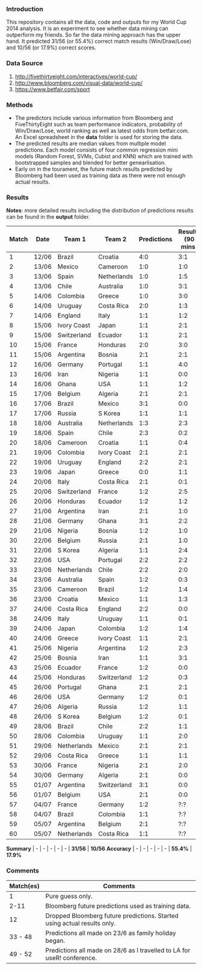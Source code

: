 ### Introduction

This repository contains all the data, code and outputs for my World Cup 2014 analysis. It is an experiment to see whether data mining can outperform my friends. So far the data mining approach has the upper hand. It predicted 31/56 (or 55.4%) correct match results (Win/Draw/Lose) and 10/56 (or 17.9%) correct scores.

### Data Source

1. http://fivethirtyeight.com/interactives/world-cup/
2. http://www.bloomberg.com/visual-data/world-cup/
3. https://www.betfair.com/sport

### Methods

- The predictors include various information from Bloomberg and FiveThirtyEight such as team performance indicators, probability of Win/Draw/Lose, world ranking as well as latest odds from betfair.com. An Excel spreadsheet in the **data** folder is used for storing the data.
- The predicted results are median values from multiple model predictions. Each model consists of four common regression mini models (Random Forest, SVMs, Cubist and KNN) which are trained with bootstrapped samples and blended for better genearlisation.
- Early on in the tourament, the future match results predicted by Bloomberg had been used as training data as there were not enough actual results.


### Results

**Notes**: more detailed results including the distribution of predictions results can be found in the **output** folder.


Match | Date | Team 1 | Team 2 | Predictions | Results (90 mins) | Correct WDL | Correct Score 
------|------|--------|--------|-------------|---------|--------------|---------------
1 | 12/06 | Brazil | Croatia | 4:0 | 3:1 | **Yes** | No 
2 | 13/06 | Mexico | Cameroon | 1:0 | 1:0 | **Yes** | **Yes** 
3 | 13/06 | Spain | Netherlands | 1:0 | 1:5 | No | No 
4 | 13/06 | Chile | Australia | 1:0 | 3:1 | **Yes** | No 
5 | 14/06 | Colombia | Greece | 1:0 | 3:0 | **Yes** | No 
6 | 14/06 | Uruguay | Costa Rica | 2:0 | 1:3 | No | No 
7 | 14/06 | England | Italy | 1:1 | 1:2 | No | No 
8 | 15/06 | Ivory Coast | Japan | 1:1 | 2:1 | No | No 
9 | 15/06 | Switzerland | Ecuador | 1:1 | 2:1 | No | No 
10 | 15/06 | France | Honduras | 2:0 | 3:0 | **Yes** | No 
11 | 15/06 | Argentina | Bosnia | 2:1 | 2:1 | **Yes** | **Yes** 
12 | 16/06 | Germany | Portugal | 1:1 | 4:0 | No | No 
13 | 16/06 | Iran | Nigeria | 1:1 | 0:0 | **Yes** | No 
14 | 16/06 | Ghana | USA | 1:1 | 1:2 | No | No 
15 | 17/06 | Belgium | Algeria | 2:1 | 2:1 | **Yes** | **Yes** 
16 | 17/06 | Brazil | Mexico | 3:1 | 0:0 | No | No 
17 | 17/06 | Russia | S Korea | 1:1 | 1:1 | **Yes** | **Yes** 
18 | 18/06 | Australia | Netherlands | 1:3 | 2:3 | **Yes** | No 
19 | 18/06 | Spain | Chile | 2:3 | 0:2 | **Yes** | No 
20 | 18/06 | Cameroon | Croatia | 1:1 | 0:4 | No | No 
21 | 19/06 | Colombia | Ivory Coast | 2:1 | 2:1 | **Yes** | **Yes** 
22 | 19/06 | Uruguay | England | 2:2 | 2:1 | No | No 
23 | 19/06 | Japan | Greece | 0:0 | 1:1 | **Yes** | No 
24 | 20/06 | Italy | Costa Rica | 2:1 | 0:1 | No | No 
25 | 20/06 | Switzerland | France | 1:2 | 2:5 | **Yes** | No
26 | 20/06 | Honduras | Ecuador | 1:2 | 1:2 | **Yes** | **Yes** 
27 | 21/06 | Argentina | Iran | 2:1 | 1:0 | **Yes** | No 
28 | 21/06 | Germany | Ghana | 3:1 | 2:2 | No | No 
29 | 21/06 | Nigeria | Bosnia | 1:2 | 1:0 | No | No 
30 | 22/06 | Belgium | Russia | 2:1 | 1:0 | **Yes** | No 
31 | 22/06 | S Korea | Algeria | 1:1 | 2:4 | No | No 
32 | 22/06 | USA | Portugal | 2:2 | 2:2 | **Yes** | **Yes** 
33 | 23/06 | Netherlands | Chile | 2:2 | 2:0 | No | No 
34 | 23/06 | Australia | Spain | 1:2 | 0:3 | **Yes** | No 
35 | 23/06 | Cameroon | Brazil | 1:2 | 1:4 | **Yes** | No 
36 | 23/06 | Croatia | Mexico | 1:1 | 1:3 | No | No 
37 | 24/06 | Costa Rica | England | 2:2 | 0:0 | **Yes** | No 
38 | 24/06 | Italy | Uruguay | 1:1 | 0:1 | No | No 
39 | 24/06 | Japan | Colombia | 1:2 | 1:4 | **Yes** | No 
40 | 24/06 | Greece | Ivory Coast | 1:1 | 2:1 | No | No 
41 | 25/06 | Nigeria | Argentina | 1:2 | 2:3 | **Yes** | No 
42 | 25/06 | Bosnia | Iran | 1:1 | 3:1 | No | No 
43 | 25/06 | Ecuador | France | 1:2 | 0:0 | No | No 
44 | 25/06 | Honduras | Switzerland | 1:2 | 0:3 | **Yes** | No 
45 | 26/06 | Portugal | Ghana | 2:1 | 2:1 | **Yes** | **Yes** 
46 | 26/06 | USA | Germany | 1:2 | 0:1 | **Yes** | No 
47 | 26/06 | Algeria | Russia | 1:2 | 1:1 | No | No 
48 | 26/06 | S Korea | Belgium | 1:2 | 0:1 | **Yes** | No 
49 | 28/06 | Brazil | Chile | 2:2 | 1:1 | **Yes** | No 
50 | 28/06 | Colombia | Uruguay | 1:1 | 2:0 | No | No 
51 | 29/06 | Netherlands | Mexico | 2:1 | 2:1 | **Yes** | **Yes** 
52 | 29/06 | Costa Rica | Greece | 1:1 | 1:1 | **Yes** | **Yes** 
53 | 30/06 | France | Nigeria | 2:1 | 2:0 | **Yes** | No 
54 | 30/06 | Germany | Algeria | 2:1 | 0:0 | No | No 
55 | 01/07 | Argentina | Switzerland | 3:1 | 0:0 | No | No 
56 | 01/07 | Belgium | USA | 2:1 | 0:0 | No | No 
57 | 04/07 | France | Germany | 1:2 | ?:? | ? | ?
58 | 04/07 | Brazil | Colombia | 1:1 | ?:? | ? | ?
59 | 05/07 | Argentina | Belgium | 2:1 | ?:? | ? | ?
60 | 05/07 | Netherlands | Costa Rica | 1:1 | ?:? | ? | ?

**Summary** | - | - | - | - | - | **31/56** | **10/56**
**Accuracy** | - | - | - | - | - | **55.4%** | **17.9%** 

### Comments

Match(es) | Comments
----------|-------------
1 | Pure guess only.
2-11 | Bloomberg future predictions used as training data.
12 | Dropped Bloomberg future predictions. Started using actual results only.
33 - 48 | Predictions all made on 23/6 as family holiday began.
49 - 52 | Predictions all made on 28/6 as I travelled to LA for useR! conference.
